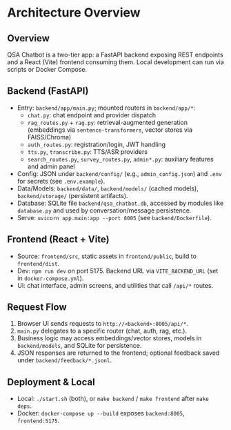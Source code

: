 # Architecture Overview

## Overview
QSA Chatbot is a two-tier app: a FastAPI backend exposing REST endpoints and a React (Vite) frontend consuming them. Local development can run via scripts or Docker Compose.

## Backend (FastAPI)
- Entry: `backend/app/main.py`; mounted routers in `backend/app/*`:
  - `chat.py`: chat endpoint and provider dispatch
  - `rag_routes.py` + `rag.py`: retrieval-augmented generation (embeddings via `sentence-transformers`, vector stores via FAISS/Chroma)
  - `auth_routes.py`: registration/login, JWT handling
  - `tts.py`, `transcribe.py`: TTS/ASR providers
  - `search_routes.py`, `survey_routes.py`, `admin*.py`: auxiliary features and admin panel
- Config: JSON under `backend/config/` (e.g., `admin_config.json`) and `.env` for secrets (see `.env.example`).
- Data/Models: `backend/data/`, `backend/models/` (cached models), `backend/storage/` (persistent artifacts).
- Database: SQLite file `backend/qsa_chatbot.db`, accessed by modules like `database.py` and used by conversation/message persistence.
- Serve: `uvicorn app.main:app --port 8005` (see `backend/Dockerfile`).

## Frontend (React + Vite)
- Source: `frontend/src`, static assets in `frontend/public`, build to `frontend/dist`.
- Dev: `npm run dev` on port 5175. Backend URL via `VITE_BACKEND_URL` (set in `docker-compose.yml`).
- UI: chat interface, admin screens, and utilities that call `/api/*` routes.

## Request Flow
1. Browser UI sends requests to `http://<backend>:8005/api/*`.
2. `main.py` delegates to a specific router (chat, auth, rag, etc.).
3. Business logic may access embeddings/vector stores, models in `backend/models`, and SQLite for persistence.
4. JSON responses are returned to the frontend; optional feedback saved under `backend/feedback/*.jsonl`.

## Deployment & Local
- Local: `./start.sh` (both), or `make backend` / `make frontend` after `make deps`.
- Docker: `docker-compose up --build` exposes `backend:8005`, `frontend:5175`.
